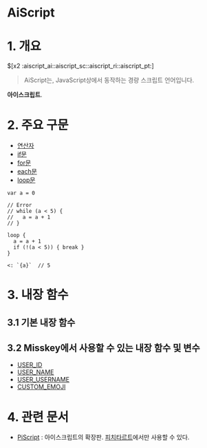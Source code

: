 # AiScript

# 1. 개요

$[x2 :aiscript_ai::aiscript_sc::aiscript_ri::aiscript_pt:]

> AiScript는, JavaScript상에서 동작하는 경량 스크립트 언어입니다.

**아이스크립트**.

# 2. 주요 구문

* [연산자](연산자(AiScript).md)
* [if문](if문(AiScript).md)
* [for문](for문(AiScript).md)
* [each문](each문(AiScript).md)
* [loop문](loop문(AiScript).md)

```
var a = 0

// Error
// while (a < 5) {
//   a = a + 1
// }

loop {
  a = a + 1
  if (!(a < 5)) { break }
}

<: `{a}`  // 5
```

# 3. 내장 함수

## 3.1 기본 내장 함수

## 3.2 Misskey에서 사용할 수 있는 내장 함수 및 변수

* [USER_ID](AS_USER_ID(AiScript).md)
* [USER_NAME](AS_USER_NAME(AiScript).md)
* [USER_USERNAME](USER_USERNAME(AiScript).md)
* [CUSTOM_EMOJI](CUSTOM_EMOJI(AiScript).md)

# 4. 관련 문서

* [PiScript](PiScript.md) : 아이스크립트의 확장판. [피치타르트](피치타르트.md)에서만 사용할 수 있다.
